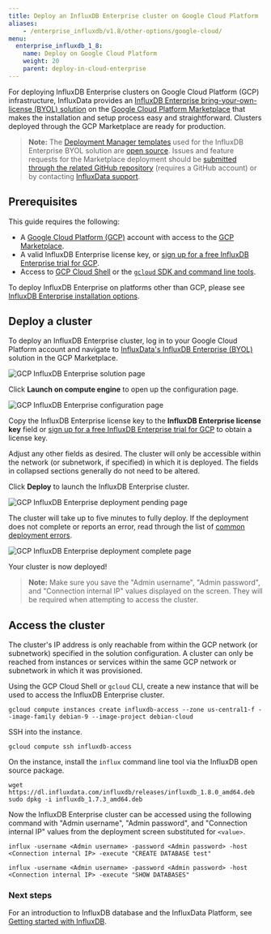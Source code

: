 ```yaml
---
title: Deploy an InfluxDB Enterprise cluster on Google Cloud Platform
aliases:
    - /enterprise_influxdb/v1.8/other-options/google-cloud/
menu:
  enterprise_influxdb_1_8:
    name: Deploy on Google Cloud Platform
    weight: 20
    parent: deploy-in-cloud-enterprise
---
```


For deploying InfluxDB Enterprise clusters on Google Cloud Platform (GCP) infrastructure, InfluxData provides an [InfluxDB Enterprise bring-your-own-license (BYOL) solution](https://console.cloud.google.com/marketplace/details/influxdata-public/influxdb-enterprise-byol) on the [Google Cloud Platform Marketplace](https://cloud.google.com/marketplace/) that makes the installation and setup process easy and straightforward. Clusters deployed through the GCP Marketplace are ready for production.

> **Note:** The [Deployment Manager templates](https://cloud.google.com/deployment-manager/) used for the InfluxDB Enterprise BYOL solution are [open source](https://github.com/influxdata/google-deployment-manager-influxdb-enterprise). Issues and feature requests for the Marketplace deployment should be [submitted through the related GitHub repository](https://github.com/influxdata/google-deployment-manager-influxdb-enterprise/issues/new) (requires a GitHub account) or by contacting [InfluxData support](mailto:Support@InfluxData.com).

## Prerequisites

This guide requires the following:

- A [Google Cloud Platform (GCP)](https://cloud.google.com/) account with access to the [GCP Marketplace](https://cloud.google.com/marketplace/).
- A valid InfluxDB Enterprise license key, or [sign up for a free InfluxDB Enterprise trial for GCP](https://portal.influxdata.com/users/gcp).
- Access to [GCP Cloud Shell](https://cloud.google.com/shell/) or the [`gcloud` SDK and command line tools](https://cloud.google.com/sdk/).

To deploy InfluxDB Enterprise on platforms other than GCP, please see [InfluxDB Enterprise installation options](/enterprise_influxdb/v1.8/introduction/installation_guidelines).

## Deploy a cluster

To deploy an InfluxDB Enterprise cluster, log in to your Google Cloud Platform account and navigate to [InfluxData's InfluxDB Enterprise (BYOL)](https://console.cloud.google.com/partner/editor/influxdata-public/influxdb-enterprise-byol) solution in the GCP Marketplace.

![GCP InfluxDB Enterprise solution page](/img/enterprise/gcp/byol-intro-1.png)

Click __Launch on compute engine__ to open up the configuration page.

![GCP InfluxDB Enterprise configuration page](/img/enterprise/gcp/byol-intro-2.png)

Copy the InfluxDB Enterprise license key to the __InfluxDB Enterprise license key__ field or [sign up for a free InfluxDB Enterprise trial for GCP](https://portal.influxdata.com/users/gcp) to obtain a license key.

Adjust any other fields as desired. The cluster will only be accessible within the network (or subnetwork, if specified) in which it is deployed. The fields in collapsed sections generally do not need to be altered.

Click __Deploy__ to launch the InfluxDB Enterprise cluster.

![GCP InfluxDB Enterprise deployment pending page](/img/enterprise/gcp/byol-intro-3.png)

The cluster will take up to five minutes to fully deploy. If the deployment does not complete or reports an error, read through the list of [common deployment errors](https://cloud.google.com/marketplace/docs/troubleshooting).

![GCP InfluxDB Enterprise deployment complete page](/img/enterprise/gcp/byol-intro-4.png)

Your cluster is now deployed!

> **Note:** Make sure you save the "Admin username", "Admin password", and "Connection internal IP" values displayed on the screen. They will be required when attempting to access the cluster.

## Access the cluster

The cluster's IP address is only reachable from within the GCP network (or subnetwork) specified in the solution configuration. A cluster can only be reached from instances or services within the same GCP network or subnetwork in which it was provisioned.

Using the GCP Cloud Shell or `gcloud` CLI, create a new instance that will be used to access the InfluxDB Enterprise cluster.

```
gcloud compute instances create influxdb-access --zone us-central1-f --image-family debian-9 --image-project debian-cloud
```

SSH into the instance.

```
gcloud compute ssh influxdb-access
```

On the instance, install the `influx` command line tool via the InfluxDB open source package.

```
wget https://dl.influxdata.com/influxdb/releases/influxdb_1.8.0_amd64.deb
sudo dpkg -i influxdb_1.7.3_amd64.deb
```

Now the InfluxDB Enterprise cluster can be accessed using the following command with "Admin username", "Admin password", and "Connection internal IP" values from the deployment screen substituted for `<value>`.

```
influx -username <Admin username> -password <Admin password> -host <Connection internal IP> -execute "CREATE DATABASE test"

influx -username <Admin username> -password <Admin password> -host <Connection internal IP> -execute "SHOW DATABASES"
```

### Next steps

For an introduction to InfluxDB database and the InfluxData Platform, see [Getting started with InfluxDB](/platform/introduction/getting-started).
